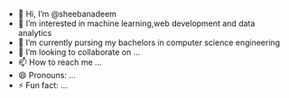 - 👋 Hi, I’m @sheebanadeem
- 👀 I’m interested in machine learning,web development and data analytics
- 🌱 I’m currently pursing my bachelors in computer science engineering
- 💞️ I’m looking to collaborate on ...
- 📫 How to reach me ...
- 😄 Pronouns: ...
- ⚡ Fun fact: ...

<!---
sheebanadeem/sheebanadeem is a ✨ special ✨ repository because its `README.md` (this file) appears on your GitHub profile.
You can click the Preview link to take a look at your changes.
--->
